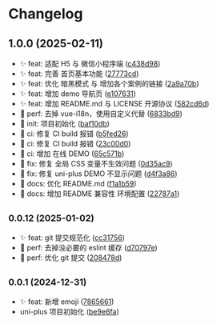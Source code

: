 # Changelog

## 1.0.0 (2025-02-11)

- ✨ feat: 适配 H5 与 微信小程序端 ([c438d98](https://github.com/DaMaiCoding/uni-plus/commit/c438d98))
- ✨ feat: 完善 首页基本功能 ([27773cd](https://github.com/DaMaiCoding/uni-plus/commit/27773cd))
- ✨ feat: 优化 暗黑模式 与 增加各个案例的链接 ([2a9a70b](https://github.com/DaMaiCoding/uni-plus/commit/2a9a70b))
- ✨ feat: 增加 demo 导航页 ([e107631](https://github.com/DaMaiCoding/uni-plus/commit/e107631))
- ✨ feat: 增加 README.md 与 LICENSE 开源协议 ([582cd6d](https://github.com/DaMaiCoding/uni-plus/commit/582cd6d))
- 🎈 perf: 去掉 vue-i18n，使用自定义代替 ([6833bd9](https://github.com/DaMaiCoding/uni-plus/commit/6833bd9))
- 🎉 init: 项目初始化 ([baf10db](https://github.com/DaMaiCoding/uni-plus/commit/baf10db))
- 🐎 ci: 修复 CI build 报错 ([b5fed26](https://github.com/DaMaiCoding/uni-plus/commit/b5fed26))
- 🐎 ci: 修复 CI build 报错 ([23c00d0](https://github.com/DaMaiCoding/uni-plus/commit/23c00d0))
- 🐎 ci: 增加 在线 DEMO ([65c571b](https://github.com/DaMaiCoding/uni-plus/commit/65c571b))
- 🐞 fix: 修复 全局 CSS 变量不生效问题 ([0d35ac9](https://github.com/DaMaiCoding/uni-plus/commit/0d35ac9))
- 🐞 fix: 修复 uni-plus DEMO 不显示问题 ([d4f3a86](https://github.com/DaMaiCoding/uni-plus/commit/d4f3a86))
- 📃 docs: 优化 README.md ([f1a1b59](https://github.com/DaMaiCoding/uni-plus/commit/f1a1b59))
- 📃 docs: 增加 README 兼容性 环境配置 ([22787a1](https://github.com/DaMaiCoding/uni-plus/commit/22787a1))

## <small>0.0.12 (2025-01-02)</small>

- ✨ feat: git 提交规范化 ([cc31756](https://gitee.com/FOM/uni-plus/commits/cc31756))
- 🎈 perf: 去掉没必要的 eslint 缓存 ([d70797e](https://gitee.com/FOM/uni-plus/commits/d70797e))
- 🎈 perf: 优化 git 提交 ([208478d](https://gitee.com/FOM/uni-plus/commits/208478d))

## <small>0.0.1 (2024-12-31)</small>

- ✨ feat: 新增 emoji ([7865661](https://gitee.com/FOM/uni-plus/commits/7865661))
- uni-plus 项目初始化 ([be9e6fa](https://gitee.com/FOM/uni-plus/commits/be9e6fa))
